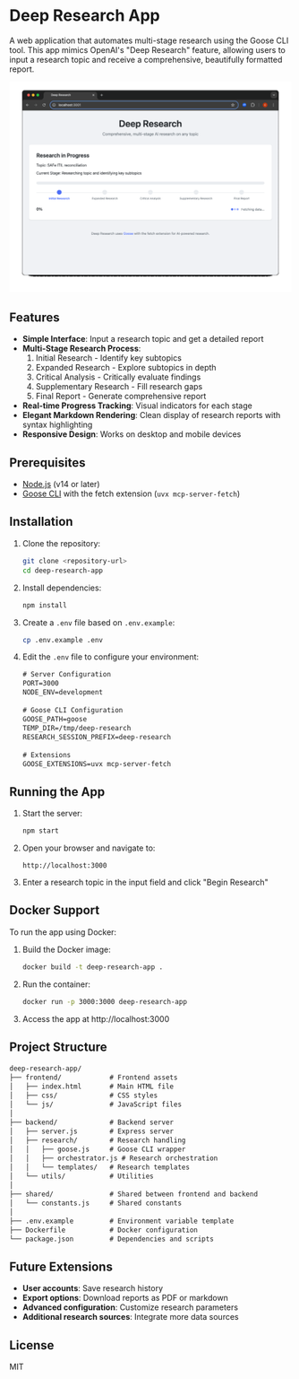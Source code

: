 # Deep Research App

A web application that automates multi-stage research using the Goose CLI tool. This app mimics OpenAI's "Deep Research" feature, allowing users to input a research topic and receive a comprehensive, beautifully formatted report.

![Deep Research Demo](media/dr.gif)

## Features

- **Simple Interface**: Input a research topic and get a detailed report
- **Multi-Stage Research Process**:
  1. Initial Research - Identify key subtopics
  2. Expanded Research - Explore subtopics in depth
  3. Critical Analysis - Critically evaluate findings
  4. Supplementary Research - Fill research gaps
  5. Final Report - Generate comprehensive report
- **Real-time Progress Tracking**: Visual indicators for each stage
- **Elegant Markdown Rendering**: Clean display of research reports with syntax highlighting
- **Responsive Design**: Works on desktop and mobile devices

## Prerequisites

- [Node.js](https://nodejs.org/) (v14 or later)
- [Goose CLI](https://github.com/goose-ai/goose) with the fetch extension (`uvx mcp-server-fetch`)

## Installation

1. Clone the repository:
   ```bash
   git clone <repository-url>
   cd deep-research-app
   ```

2. Install dependencies:
   ```bash
   npm install
   ```

3. Create a `.env` file based on `.env.example`:
   ```bash
   cp .env.example .env
   ```

4. Edit the `.env` file to configure your environment:
   ```
   # Server Configuration
   PORT=3000
   NODE_ENV=development

   # Goose CLI Configuration
   GOOSE_PATH=goose
   TEMP_DIR=/tmp/deep-research
   RESEARCH_SESSION_PREFIX=deep-research

   # Extensions
   GOOSE_EXTENSIONS=uvx mcp-server-fetch
   ```

## Running the App

1. Start the server:
   ```bash
   npm start
   ```

2. Open your browser and navigate to:
   ```
   http://localhost:3000
   ```

3. Enter a research topic in the input field and click "Begin Research"

## Docker Support

To run the app using Docker:

1. Build the Docker image:
   ```bash
   docker build -t deep-research-app .
   ```

2. Run the container:
   ```bash
   docker run -p 3000:3000 deep-research-app
   ```

3. Access the app at http://localhost:3000

## Project Structure

```
deep-research-app/
├── frontend/            # Frontend assets
│   ├── index.html       # Main HTML file
│   ├── css/             # CSS styles
│   └── js/              # JavaScript files
│
├── backend/             # Backend server
│   ├── server.js        # Express server
│   ├── research/        # Research handling
│   │   ├── goose.js     # Goose CLI wrapper
│   │   ├── orchestrator.js # Research orchestration
│   │   └── templates/   # Research templates
│   └── utils/           # Utilities
│
├── shared/              # Shared between frontend and backend
│   └── constants.js     # Shared constants
│
├── .env.example         # Environment variable template
├── Dockerfile           # Docker configuration
└── package.json         # Dependencies and scripts
```

## Future Extensions

- **User accounts**: Save research history
- **Export options**: Download reports as PDF or markdown
- **Advanced configuration**: Customize research parameters
- **Additional research sources**: Integrate more data sources

## License

MIT
